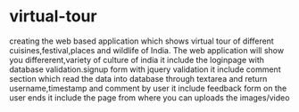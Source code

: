 # virtual-tour
creating the web based application which shows virtual tour of different cuisines,festival,places and wildlife of India. 
The web application will show you differerent,variety of culture of india
it include the loginpage with database validation.signup form with jquery validation
it include comment section which read the data into database through textarea and return username,timestamp and comment by user
it include feedback form on the user ends 
it include the page from where you can uploads the images/video
